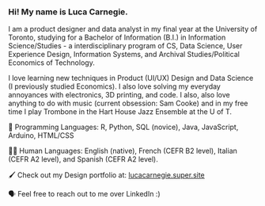 ### Hi! My name is Luca Carnegie. 

I am a product designer and data analyst in my final year at the University of Toronto, studying for a Bachelor of Information (B.I.) in Information Science/Studies - a interdisciplinary program of CS, Data Science, User Experience Design, Information Systems, and Archival Studies/Political Economics of Technology. 

I love learning new techniques in Product (UI/UX) Design and Data Science (I previously studied Economics). I also love solving my everyday annoyances with electronics, 3D printing, and code. I also, also love anything to do with music (current obsession: Sam Cooke) and in my free time I play Trombone in the Hart House Jazz Ensemble at the U of T. 

💾 Programming Languages: R, Python, SQL (novice), Java, JavaScript, Arduino, HTML/CSS

🧑🏻 Human Languages: English (native), French (CEFR B2 level), Italian (CEFR A2 level), and Spanish (CEFR A2 level). 

🖌️ Check out my Design portfolio at: [lucacarnegie.super.site](https://lucacarnegie.super.site/)

🗣️ Feel free to reach out to me over LinkedIn :)

